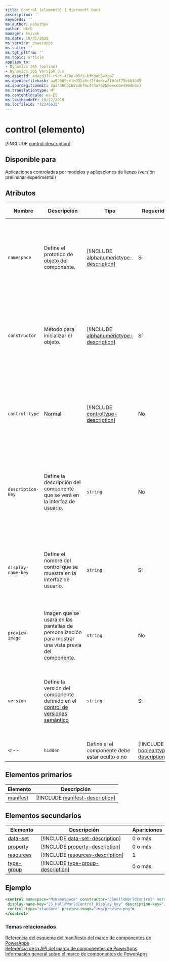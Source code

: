 ```yaml
---
title: Control (elemento) | Microsoft Docs
description: ''
keywords: ''
ms.author: nabuthuk
author: Nkrb
manager: kvivek
ms.date: 10/01/2019
ms.service: powerapps
ms.suite: ''
ms.tgt_pltfrm: ''
ms.topic: article
applies_to:
- Dynamics 365 (online)
- Dynamics 365 Version 9.x
ms.assetid: 4dacd337-c9df-458e-86f3-bfb3ab543ea7
ms.openlocfilehash: aa02b89ce1e032a3cf2fdedca8f0fdf79cb84045
ms.sourcegitcommit: 2a3430bb1b56dbf6c444afe2b8eecd0e499db0c3
ms.translationtype: MT
ms.contentlocale: es-ES
ms.lasthandoff: 10/12/2019
ms.locfileid: "72346633"
---
```

# <a name="control-element"></a>control (elemento)

[!INCLUDE [control-description](includes/control-description.md)]

## <a name="available-for"></a>Disponible para

Aplicaciones controladas por modelos y aplicaciones de lienzo (versión preliminar experimental)

## <a name="attributes"></a>Atributos

|Nombre|Descripción|Tipo|Requerido|Disponible para|
|--|--|--|--|--------|
|`namespace`|Define el prototipo de objeto del componente.|[!INCLUDE [alphanumerictype-description](includes/alphanumerictype-description.md)]|Sí|Aplicaciones controladas por modelos y aplicaciones de lienzo (versión preliminar experimental) (versión preliminar experimental)|
|`constructor`|Método para inicializar el objeto.|[!INCLUDE [alphanumerictype-description](includes/alphanumerictype-description.md)]|Sí|Aplicaciones controladas por modelos y aplicaciones de lienzo (versión preliminar experimental) (versión preliminar experimental)|
|`control-type`|Normal|[!INCLUDE [controltype-description](includes/controltype-description.md)]|No|Aplicaciones controladas por modelos y aplicaciones de lienzo (versión preliminar experimental) (versión preliminar experimental)|
|`description-key`|Define la descripción del componente que se verá en la interfaz de usuario.|`string`|No|Aplicaciones controladas por modelos y aplicaciones de lienzo (versión preliminar experimental) (versión preliminar experimental)|
|`display-name-key`|Define el nombre del control que se muestra en la interfaz de usuario.|`string`|Sí|Aplicaciones controladas por modelos y aplicaciones de lienzo (versión preliminar experimental) (versión preliminar experimental)|
|`preview-image`|Imagen que se usará en las pantallas de personalización para mostrar una vista previa del componente.|`string`|No|Aplicaciones controladas por modelos|
|`version`|Define la versión del componente definido en el [control de versiones semántico](https://semver.org)|`string`|Sí|Aplicaciones controladas por modelos y aplicaciones de lienzo (versión preliminar experimental) (versión preliminar experimental)|
<!--|`hidden`|Define si el componente debe estar oculto o no|[!INCLUDE [booleantype-description](includes/booleantype-description.md)]| No|Aplicaciones controladas por modelos|-->

## <a name="parent-elements"></a>Elementos primarios

|Elemento|Descripción|
|--|--|
|[manifest](manifest.md)|[!INCLUDE [manifest-description](includes/manifest-description.md)]|

## <a name="child-elements"></a>Elementos secundarios

|Elemento|Descripción|Apariciones|
|--|--|--|
|[data-set](data-set.md)|[!INCLUDE [data-set-description](includes/data-set-description.md)]|0 o más|
|[property](property.md)|[!INCLUDE [property-description](includes/property-description.md)]|0 o más|
|[resources](resources.md)|[!INCLUDE [resources-description](includes/resources-description.md)]|1|
|[type-group](type-group.md)|[!INCLUDE [type-group-description](includes/type-group-description.md)]|0 o más|

## <a name="example"></a>Ejemplo

```xml
<control namespace="MyNameSpace" constructor="JSHelloWorldControl" version="1.0.0"
 display-name-key="JS_HelloWorldControl_Display_Key" description-key="JS_HelloWorldControl_Desc_Key"
 control-type="standard" preview-image="img/preview.png">
</control>
  ```

### <a name="related-topics"></a>Temas relacionados

[Referencia del esquema del manifiesto del marco de componentes de PowerApps](index.md)<br/>
[Referencia de la API del marco de componentes de PowerApps](../reference/index.md)<br/>
[Información general sobre el marco de componentes de PowerApps](../overview.md)